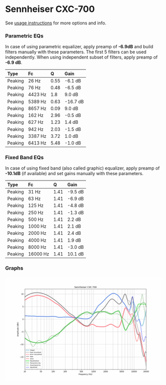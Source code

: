 # Sennheiser CXC-700
See [usage instructions](https://github.com/jaakkopasanen/AutoEq#usage) for more options and info.

### Parametric EQs
In case of using parametric equalizer, apply preamp of **-6.9dB** and build filters manually
with these parameters. The first 5 filters can be used independently.
When using independent subset of filters, apply preamp of **-6.9 dB**.

| Type    | Fc      |    Q | Gain     |
|:--------|:--------|:-----|:---------|
| Peaking | 26 Hz   | 0.55 | -6.1 dB  |
| Peaking | 76 Hz   | 0.48 | -6.5 dB  |
| Peaking | 4423 Hz | 1.8  | 9.0 dB   |
| Peaking | 5389 Hz | 0.63 | -16.7 dB |
| Peaking | 8657 Hz | 0.09 | 9.0 dB   |
| Peaking | 162 Hz  | 2.96 | -0.5 dB  |
| Peaking | 627 Hz  | 1.23 | 1.4 dB   |
| Peaking | 942 Hz  | 2.03 | -1.5 dB  |
| Peaking | 3387 Hz | 3.72 | 1.0 dB   |
| Peaking | 6413 Hz | 5.48 | -1.0 dB  |

### Fixed Band EQs
In case of using fixed band (also called graphic) equalizer, apply preamp of **-10.1dB**
(if available) and set gains manually with these parameters.

| Type    | Fc       |    Q | Gain    |
|:--------|:---------|:-----|:--------|
| Peaking | 31 Hz    | 1.41 | -9.5 dB |
| Peaking | 63 Hz    | 1.41 | -6.9 dB |
| Peaking | 125 Hz   | 1.41 | -4.8 dB |
| Peaking | 250 Hz   | 1.41 | -1.3 dB |
| Peaking | 500 Hz   | 1.41 | 2.2 dB  |
| Peaking | 1000 Hz  | 1.41 | 2.1 dB  |
| Peaking | 2000 Hz  | 1.41 | 2.4 dB  |
| Peaking | 4000 Hz  | 1.41 | 1.9 dB  |
| Peaking | 8000 Hz  | 1.41 | -3.0 dB |
| Peaking | 16000 Hz | 1.41 | 10.1 dB |

### Graphs
![](./Sennheiser%20CXC-700.png)